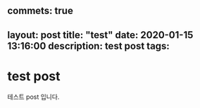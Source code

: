 commets: true
---
layout: post
title: "test"
date: 2020-01-15 13:16:00
description: test post
tags: 
---

# test post

테스트 post 입니다.

